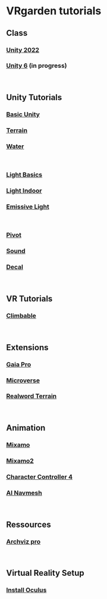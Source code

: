 # VRgarden tutorials

## Class
### [Unity 2022](VRgarden_unity2022.md)
### [Unity 6](VRgarden_unity6.md) (in progress)
<BR>

## Unity Tutorials
### [Basic Unity](VRgarden_basics.md)
### [Terrain](VRgarden_terrain.md)
### [Water](VRgarden_water.md)
<BR>

### [Light Basics](VRgarden_light.md)
### [Light Indoor](VRgarden_indoor.md)
### [Emissive Light](VRgarden_monkey.md)
<BR>

### [Pivot](VRgarden_pivot.md)
### [Sound](VRgarden_sound.md)
### [Decal](VRgarden_decal.md)
<BR>

## VR Tutorials
### [Climbable](VRgarden_climbable.md)
<BR>

## Extensions
### [Gaia Pro](VRgarden_gaiapro.md)
### [Microverse](VRgarden_microverse.md)
### [Realword Terrain](VRgarden_realworld.md)
<BR>

## Animation
### [Mixamo](VRgarden_mixamo.md)
### [Mixamo2](VRgarden_mixamo2.md)
### [Character Controller 4](VRgarden_charactercontroller4.md)
### [AI Navmesh](VRgarden_navmesh.md)
<BR>

## Ressources
### [Archviz pro](VRgarden_archvizPro.md)
<BR>

## Virtual Reality Setup
### [Install Oculus](VRgarden_oculus.md)

